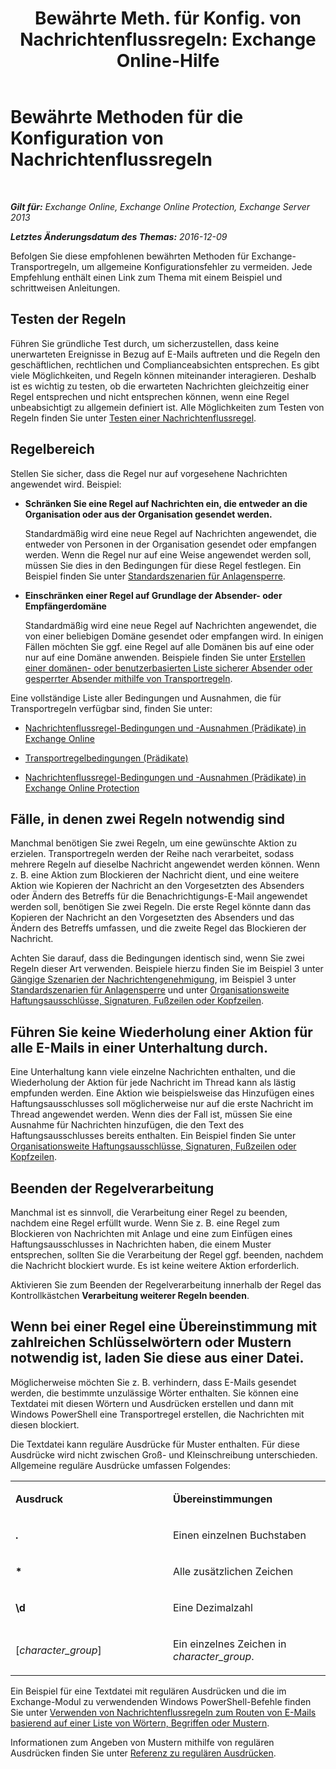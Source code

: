﻿---
title: 'Bewährte Meth. für Konfig. von Nachrichtenflussregeln: Exchange Online-Hilfe'
TOCTitle: Bewährte Methoden für die Konfiguration von Nachrichtenflussregeln
ms:assetid: abd863c3-c0ce-42f3-9470-a573adc3cbba
ms:mtpsurl: https://technet.microsoft.com/de-de/library/Dn960147(v=EXCHG.150)
ms:contentKeyID: 65234660
ms.date: 05/23/2018
mtps_version: v=EXCHG.150
ms.translationtype: MT
---

# Bewährte Methoden für die Konfiguration von Nachrichtenflussregeln

 

_**Gilt für:** Exchange Online, Exchange Online Protection, Exchange Server 2013_

_**Letztes Änderungsdatum des Themas:** 2016-12-09_

Befolgen Sie diese empfohlenen bewährten Methoden für Exchange-Transportregeln, um allgemeine Konfigurationsfehler zu vermeiden. Jede Empfehlung enthält einen Link zum Thema mit einem Beispiel und schrittweisen Anleitungen.

## Testen der Regeln

Führen Sie gründliche Test durch, um sicherzustellen, dass keine unerwarteten Ereignisse in Bezug auf E-Mails auftreten und die Regeln den geschäftlichen, rechtlichen und Complianceabsichten entsprechen. Es gibt viele Möglichkeiten, und Regeln können miteinander interagieren. Deshalb ist es wichtig zu testen, ob die erwarteten Nachrichten gleichzeitig einer Regel entsprechen und nicht entsprechen können, wenn eine Regel unbeabsichtigt zu allgemein definiert ist. Alle Möglichkeiten zum Testen von Regeln finden Sie unter [Testen einer Nachrichtenflussregel](test-a-mail-flow-rule-exchange-2013-help.md).

## Regelbereich

Stellen Sie sicher, dass die Regel nur auf vorgesehene Nachrichten angewendet wird. Beispiel:

  - **Schränken Sie eine Regel auf Nachrichten ein, die entweder an die Organisation oder aus der Organisation gesendet werden.**
    
    Standardmäßig wird eine neue Regel auf Nachrichten angewendet, die entweder von Personen in der Organisation gesendet oder empfangen werden. Wenn die Regel nur auf eine Weise angewendet werden soll, müssen Sie dies in den Bedingungen für diese Regel festlegen. Ein Beispiel finden Sie unter [Standardszenarien für Anlagensperre](https://review.docs.microsoft.com/de-de/exchange/security-and-compliance/mail-flow-rules/common-attachment-blocking-scenarios).

  - **Einschränken einer Regel auf Grundlage der Absender- oder Empfängerdomäne**
    
    Standardmäßig wird eine neue Regel auf Nachrichten angewendet, die von einer beliebigen Domäne gesendet oder empfangen wird. In einigen Fällen möchten Sie ggf. eine Regel auf alle Domänen bis auf eine oder nur auf eine Domäne anwenden. Beispiele finden Sie unter [Erstellen einer domänen- oder benutzerbasierten Liste sicherer Absender oder gesperrter Absender mithilfe von Transportregeln](https://technet.microsoft.com/de-de/library/dn198251\(v=exchg.150\)).

Eine vollständige Liste aller Bedingungen und Ausnahmen, die für Transportregeln verfügbar sind, finden Sie unter:

  - [Nachrichtenflussregel-Bedingungen und -Ausnahmen (Prädikate) in Exchange Online](https://technet.microsoft.com/de-de/library/jj919235\(v=exchg.150\))

  - [Transportregelbedingungen (Prädikate)](mail-flow-rule-conditions-and-exceptions-predicates-in-exchange-2013-exchange-2013-help.md)

  - [Nachrichtenflussregel-Bedingungen und -Ausnahmen (Prädikate) in Exchange Online Protection](https://technet.microsoft.com/de-de/library/jj919234\(v=exchg.150\))

## Fälle, in denen zwei Regeln notwendig sind

Manchmal benötigen Sie zwei Regeln, um eine gewünschte Aktion zu erzielen. Transportregeln werden der Reihe nach verarbeitet, sodass mehrere Regeln auf dieselbe Nachricht angewendet werden können. Wenn z. B. eine Aktion zum Blockieren der Nachricht dient, und eine weitere Aktion wie Kopieren der Nachricht an den Vorgesetzten des Absenders oder Ändern des Betreffs für die Benachrichtigungs-E-Mail angewendet werden soll, benötigen Sie zwei Regeln. Die erste Regel könnte dann das Kopieren der Nachricht an den Vorgesetzten des Absenders und das Ändern des Betreffs umfassen, und die zweite Regel das Blockieren der Nachricht.

Achten Sie darauf, dass die Bedingungen identisch sind, wenn Sie zwei Regeln dieser Art verwenden. Beispiele hierzu finden Sie im Beispiel 3 unter [Gängige Szenarien der Nachrichtengenehmigung](common-message-approval-scenarios-exchange-2013-help.md), im Beispiel 3 unter [Standardszenarien für Anlagensperre](https://review.docs.microsoft.com/de-de/exchange/security-and-compliance/mail-flow-rules/common-attachment-blocking-scenarios) und unter [Organisationsweite Haftungsausschlüsse, Signaturen, Fußzeilen oder Kopfzeilen](organization-wide-disclaimers-signatures-footers-or-headers-exchange-online-help.md).

## Führen Sie keine Wiederholung einer Aktion für alle E-Mails in einer Unterhaltung durch.

Eine Unterhaltung kann viele einzelne Nachrichten enthalten, und die Wiederholung der Aktion für jede Nachricht im Thread kann als lästig empfunden werden. Eine Aktion wie beispielsweise das Hinzufügen eines Haftungsausschlusses soll möglicherweise nur auf die erste Nachricht im Thread angewendet werden. Wenn dies der Fall ist, müssen Sie eine Ausnahme für Nachrichten hinzufügen, die den Text des Haftungsausschlusses bereits enthalten. Ein Beispiel finden Sie unter [Organisationsweite Haftungsausschlüsse, Signaturen, Fußzeilen oder Kopfzeilen](organization-wide-disclaimers-signatures-footers-or-headers-exchange-online-help.md).

## Beenden der Regelverarbeitung

Manchmal ist es sinnvoll, die Verarbeitung einer Regel zu beenden, nachdem eine Regel erfüllt wurde. Wenn Sie z. B. eine Regel zum Blockieren von Nachrichten mit Anlage und eine zum Einfügen eines Haftungsausschlusses in Nachrichten haben, die einem Muster entsprechen, sollten Sie die Verarbeitung der Regel ggf. beenden, nachdem die Nachricht blockiert wurde. Es ist keine weitere Aktion erforderlich.

Aktivieren Sie zum Beenden der Regelverarbeitung innerhalb der Regel das Kontrollkästchen **Verarbeitung weiterer Regeln beenden**.

## Wenn bei einer Regel eine Übereinstimmung mit zahlreichen Schlüsselwörtern oder Mustern notwendig ist, laden Sie diese aus einer Datei.

Möglicherweise möchten Sie z. B. verhindern, dass E-Mails gesendet werden, die bestimmte unzulässige Wörter enthalten. Sie können eine Textdatei mit diesen Wörtern und Ausdrücken erstellen und dann mit Windows PowerShell eine Transportregel erstellen, die Nachrichten mit diesen blockiert.

Die Textdatei kann reguläre Ausdrücke für Muster enthalten. Für diese Ausdrücke wird nicht zwischen Groß- und Kleinschreibung unterschieden. Allgemeine reguläre Ausdrücke umfassen Folgendes:


<table>
<colgroup>
<col style="width: 50%" />
<col style="width: 50%" />
</colgroup>
<tbody>
<tr class="odd">
<td><p><strong>Ausdruck</strong></p></td>
<td><p><strong>Übereinstimmungen</strong></p></td>
</tr>
<tr class="even">
<td><p><strong>.</strong></p></td>
<td><p>Einen einzelnen Buchstaben</p></td>
</tr>
<tr class="odd">
<td><p><strong>*</strong></p></td>
<td><p>Alle zusätzlichen Zeichen</p></td>
</tr>
<tr class="even">
<td><p><strong>\d</strong></p></td>
<td><p>Eine Dezimalzahl</p></td>
</tr>
<tr class="odd">
<td><p>[<em>character_group</em>]</p></td>
<td><p>Ein einzelnes Zeichen in <em>character_group</em>.</p></td>
</tr>
</tbody>
</table>


Ein Beispiel für eine Textdatei mit regulären Ausdrücken und die im Exchange-Modul zu verwendenden Windows PowerShell-Befehle finden Sie unter [Verwenden von Nachrichtenflussregeln zum Routen von E-Mails basierend auf einer Liste von Wörtern, Begriffen oder Mustern](https://review.docs.microsoft.com/de-de/exchange/security-and-compliance/mail-flow-rules/use-rules-to-route-email).

Informationen zum Angeben von Mustern mithilfe von regulären Ausdrücken finden Sie unter [Referenz zu regulären Ausdrücken](https://go.microsoft.com/fwlink/p/?linkid=532394).

